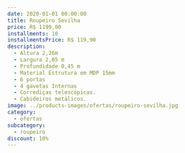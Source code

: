 ```yaml
---
date: 2020-01-01 00:00:00
title: Roupeiro Sevilha
price: R$ 1199,00
installments: 10
installmentsPrice: R$ 119,90
description:
  - Altura 2,26m
  - Largura 2,05 m
  - Profundidade 0,45 m
  - Material Estrutura em MDP 15mm
  - 6 portas
  - 4 gavetas Internas
  - Corrediças telescópicas.
  - Cabideiros metálicos.
image: ../products-images/ofertas/roupeiro-sevilha.jpg
category:
  - ofertas
subcategory:
  - roupeiro
discount: 10%
---
```

